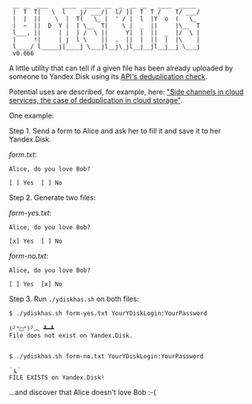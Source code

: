      __ __  ___    ____  _____ __  _  __ __   ____  _____
     |  T  T|   \  l    j/ ___/|  l/ ]|  T  T /    T/ ___/
     |  |  ||    \  |  T(   \_ |  ' / |  l  |Y  o  (   \_
     |  ~  ||  D  Y |  | \__  T|    \ |  _  ||     |\__  T
     l___, ||     | |  | /  \ ||     Y|  |  ||  _  |/  \ |
     |     !|     | j  l \    ||  .  ||  |  ||  |  |\    |
     l____/ l_____j|____j \___jl__j\_jl__j__jl__j__j \___j
     v0.666


A little utility that can tell if a given file has been already uploaded by
someone to Yandex.Disk using its [API's deduplication
check](http://api.yandex.com/disk/doc/dg/reference/put.xml).

Potential uses are described, for example, here: ["Side channels in cloud
services, the case of deduplication in cloud
storage"](http://www.pinkas.net/PAPERS/hps.pdf).

One example:

Step 1. Send a form to Alice and ask her to fill it and save it to her
Yandex.Disk.

*form.txt*:

    Alice, do you love Bob?  

    [ ] Yes  [ ] No


Step 2. Generate two files:

*form-yes.txt*:

    Alice, do you love Bob?  

    [x] Yes  [ ] No


*form-no.txt*:

    Alice, do you love Bob?

    [ ] Yes  [x] No

Step 3. Run `./ydiskhas.sh` on both files:

    $ ./ydiskhas.sh form-yes.txt YourYDiskLogin:YourPassword

    (╯°□°)╯︵ ┻━┻
    File does not exist on Yandex.Disk.


    $ ./ydiskhas.sh form-no.txt YourYDiskLogin:YourPassword

    ˙ ͜ʟ˙
    FILE EXISTS on Yandex.Disk!


...and discover that Alice doesn't love Bob :-(

